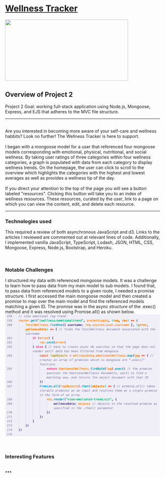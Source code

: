 # [Wellness Tracker](https://protected-river-42213.herokuapp.com/login)
<img src="https://www.homestratosphere.com/wp-content/uploads/2018/04/chrysanthemum.jpg" width="400" height="200">

## Overview of Project 2 <br>
Project 2 Goal: working full-stack application using Node.js, Mongoose, Express, and EJS that adheres to the MVC file structure.
<br>
***
<br>
Are you interested in becoming more aware of your self-care and wellness habbits? Look no further! The Wellness Tracker is here to support. 
<br><br>
I began with a mongoose model for a user that referenced four mongoose models corresponding with emotional, physical, nutritional, and social wellness. By taking user ratings of three categories within four wellness categories, a graph is populated with data from each category to display wellness trends. On the homepage, the user can click to scroll to the overview which highlights the categories with the highest and lowest averages as well as provides a wellness tip of the day. 
<br><br>
If you direct your attention to the top of the page you will see a button labeled "resources". Clicking this button will take you to an index of wellness resources. These resources, curated by the user, link to a page on which you can view the content, edit, and delete each resource.

<br>

***

### Technologies used <br>
This required a review of both asynchronous JavaScript and d3. Links to the articles I reviewed are commented out at relevant lines of code. Additionally, I implemented vanilla JavaScript, TypeScript, Lodash, JSON, HTML, CSS, Mongoose, Express, Node.js, Bootstrap, and Heroku.

<br>

### Notable Challenges <br>
I structured my data with referenced mongoose models. It was a challenge to learn how to pass data from my main model to sub models. I found that, to pass data from referenced models to a given route, I needed a promise structure. I first accessed the main mongoose model and then created a promise to map over the main model and find the referenced models matching a given ID. The promise was in the async structure of the .exec() method and it was resolved using Promise.all() as shown below. 
<img src = "access-data-ex.png"/>

<br>

### Interesting Features <br>


<br>
***